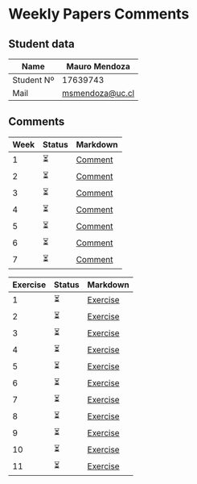 # Weekly Papers Comments

## Student data

Name       | Mauro Mendoza
---------- | -----------------
Student Nº | 17639743
Mail       | msmendoza@uc.cl

## Comments

Week |          Status          | Markdown
---- | -------------------------|--------
1    | :hourglass_flowing_sand: | [Comment](https://github.com/msmendoza/lecturasIIC3633-2021/blob/master/Comments/Week%201.md)
2    | :hourglass_flowing_sand: | [Comment](https://github.com/msmendoza/lecturasIIC3633-2021)
3    | :hourglass_flowing_sand: | [Comment](https://github.com/msmendoza/lecturasIIC3633-2021)
4    | :hourglass_flowing_sand: | [Comment](https://github.com/msmendoza/lecturasIIC3633-2021)
5    | :hourglass_flowing_sand: | [Comment](https://github.com/msmendoza/lecturasIIC3633-2021)
6    | :hourglass_flowing_sand: | [Comment](https://github.com/msmendoza/lecturasIIC3633-2021)
7    | :hourglass_flowing_sand: | [Comment](https://github.com/msmendoza/lecturasIIC3633-2021)

Exercise |          Status          | Markdown
-------- | ------------------------ | --------
1        | :hourglass_flowing_sand: | [Exercise](https://github.com/msmendoza/lecturasIIC3633-2021)
2        | :hourglass_flowing_sand: | [Exercise](https://github.com/msmendoza/lecturasIIC3633-2021)
3        | :hourglass_flowing_sand: | [Exercise](https://github.com/msmendoza/lecturasIIC3633-2021)
4        | :hourglass_flowing_sand: | [Exercise](https://github.com/msmendoza/lecturasIIC3633-2021)
5        | :hourglass_flowing_sand: | [Exercise](https://github.com/msmendoza/lecturasIIC3633-2021)
6        | :hourglass_flowing_sand: | [Exercise](https://github.com/msmendoza/lecturasIIC3633-2021)
7        | :hourglass_flowing_sand: | [Exercise](https://github.com/msmendoza/lecturasIIC3633-2021)
8        | :hourglass_flowing_sand: | [Exercise](https://github.com/msmendoza/lecturasIIC3633-2021)
9        | :hourglass_flowing_sand: | [Exercise](https://github.com/msmendoza/lecturasIIC3633-2021)
10       | :hourglass_flowing_sand: | [Exercise](https://github.com/msmendoza/lecturasIIC3633-2021)
11       | :hourglass_flowing_sand: | [Exercise](https://github.com/msmendoza/lecturasIIC3633-2021)

[comment]: <> (:hourglass_flowing_sand:)
[comment]: <> (:white_check_mark:)
